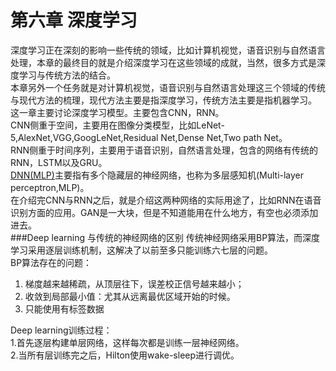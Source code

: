 # 第六章 深度学习
深度学习正在深刻的影响一些传统的领域，比如计算机视觉，语音识别与自然语言处理，本章的最终目的就是介绍深度学习在这些领域的成就，当然，很多方式是深度学习与传统方法的结合。   
本章另外一个任务就是对计算机视觉，语音识别与自然语言处理这三个领域的传统与现代方法的梳理，现代方法主要是指深度学习，传统方法主要是指机器学习。  
这一章主要讨论深度学习模型。主要包含CNN，RNN。  
CNN侧重于空间，主要用在图像分类模型，比如LeNet-5,AlexNet,VGG,GoogLeNet,Residual Net,Dense Net,Two path Net。  
RNN侧重于时间序列，主要用于语音识别，自然语言处理，包含的网络有传统的RNN，LSTM以及GRU。  
[DNN\(MLP\)](https://zhuanlan.zhihu.com/p/29815081)主要指有多个隐藏层的神经网络，也称为多层感知机\(Multi-layer perceptron,MLP\)。  
在介绍完CNN与RNN之后，就是介绍这两种网络的实际用途了，比如RNN在语音识别方面的应用。GAN是一大块，但是不知道能用在什么地方，有空也必须添加进去。  
###Deep learning 与传统的神经网络的区别
传统神经网络采用BP算法，而深度学习采用逐层训练机制，这解决了以前至多只能训练六七层的问题。  
BP算法存在的问题：  
1. 梯度越来越稀疏，从顶层往下，误差校正信号越来越小；  
2. 收敛到局部最小值：尤其从远离最优区域开始的时候。  
3. 只能使用有标签数据  

Deep learning训练过程：  
1.首先逐层构建单层网络，这样每次都是训练一层神经网络。  
2.当所有层训练完之后，Hilton使用wake-sleep进行调优。  


